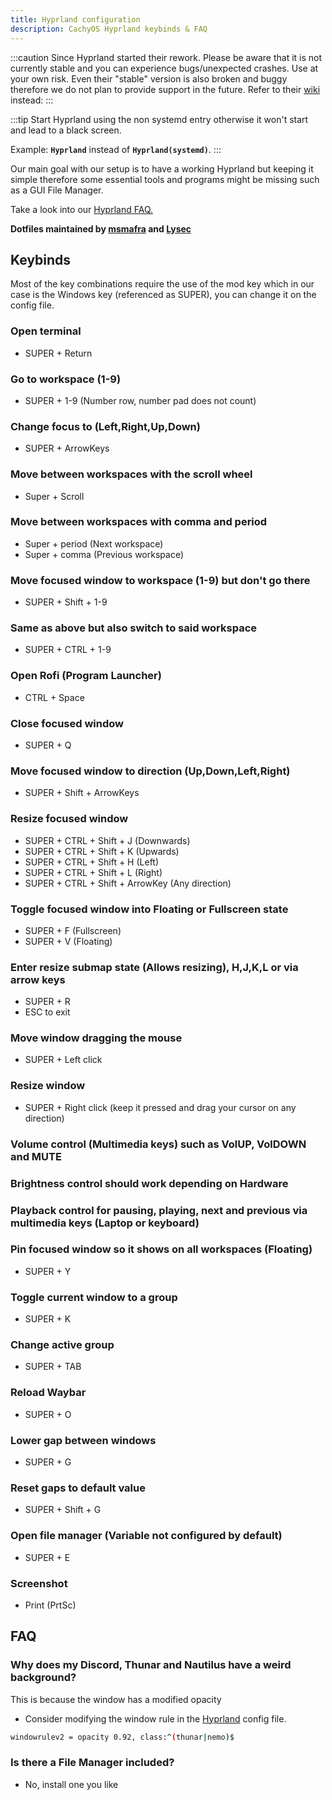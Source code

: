 ```yaml
---
title: Hyprland configuration
description: CachyOS Hyprland keybinds & FAQ
---
```


:::caution
Since Hyprland started their rework. Please be aware that it is not currently stable and you can experience bugs/unexpected crashes. Use at your own risk.
Even their "stable" version is also broken and buggy therefore we do not plan to provide support in the future. Refer to their [wiki](<https://wiki.hyprland.org/>) instead:
:::

:::tip
Start Hyprland using the non systemd entry otherwise it won't start and lead to a black screen.

Example: **`Hyprland`** instead of **`Hyprland(systemd)`**.
:::

Our main goal with our setup is to have a working Hyprland but keeping it simple therefore some essential tools and programs might be missing such as a GUI File Manager.

Take a look into our [Hyprland FAQ.](/desktop_environments/hyprland#faq)

**Dotfiles maintained by [msmafra](https://github.com/msmafra) and [Lysec](https://github.com/Ly-sec)**

## Keybinds

Most of the key combinations require the use of the mod key which in our case is the Windows key (referenced as SUPER),  you can change it on the config file.

### Open terminal

* SUPER + Return

### Go to workspace (1-9)

* SUPER + 1-9 (Number row, number pad does not count)

### Change focus to (Left,Right,Up,Down)

* SUPER + ArrowKeys

### Move between workspaces with the scroll wheel

* Super + Scroll

### Move between workspaces with comma and period

* Super + period (Next workspace)
* Super + comma (Previous workspace)

### Move focused window to workspace (1-9) but don't go there

* SUPER + Shift + 1-9

### Same as above but also switch to said workspace

* SUPER + CTRL + 1-9

### Open Rofi (Program Launcher)

* CTRL + Space
  
### Close focused window

* SUPER + Q

### Move focused window to direction (Up,Down,Left,Right)

* SUPER + Shift + ArrowKeys

### Resize focused window

* SUPER + CTRL + Shift + J (Downwards)
* SUPER + CTRL + Shift + K (Upwards)
* SUPER + CTRL + Shift + H (Left)
* SUPER + CTRL + Shift + L (Right)
* SUPER + CTRL + Shift + ArrowKey (Any direction)

### Toggle focused window into Floating or Fullscreen state

* SUPER + F (Fullscreen)
* SUPER + V (Floating)

### Enter resize submap state (Allows resizing), H,J,K,L or via arrow keys

* SUPER + R
* ESC to exit

### Move window dragging the mouse

* SUPER + Left click

### Resize window

* SUPER + Right click (keep it pressed and drag your cursor on any direction)

### Volume control (Multimedia keys) such as VolUP, VolDOWN and MUTE

### Brightness control should work depending on Hardware

### Playback control for pausing, playing, next and previous via multimedia keys (Laptop or keyboard)

### Pin focused window so it shows on all workspaces (Floating)

* SUPER + Y

### Toggle current window to a group

* SUPER + K

### Change active group

* SUPER + TAB

### Reload Waybar

* SUPER + O

### Lower gap between windows

* SUPER + G

### Reset gaps to default value

* SUPER + Shift + G

### Open file manager (Variable not configured by default)

* SUPER + E

### Screenshot

* Print (PrtSc)

## FAQ

### Why does my Discord, Thunar and Nautilus have a weird background?

This is because the window has a modified opacity

* Consider modifying the window rule in the [Hyprland](https://github.com/CachyOS/cachyos-hyprland-settings/blob/master/etc/skel/.config/hypr/config/windowrules.conf#L21) config file.

```sh title='Example'
windowrulev2 = opacity 0.92, class:^(thunar|nemo)$
```

### Is there a File Manager included?

* No, install one you like
